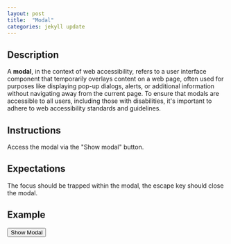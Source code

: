 ```yaml
---
layout: post
title:  "Modal"
categories: jekyll update
---
```

## Description

A <b>modal</b>, in the context of web accessibility, refers to a user interface component that temporarily overlays content on a web page, often used for purposes like displaying pop-up dialogs, alerts, or additional information without navigating away from the current page. To ensure that modals are accessible to all users, including those with disabilities, it's important to adhere to web accessibility standards and guidelines.

## Instructions
Access the modal via the "Show modal" button.

## Expectations

The focus should be trapped within the modal, the escape key should close the modal.

## Example

<div>
<style>
.modal {
  background-color: rgba(0,0,0,0.5);
  height: 100vh;
  width: 100vw;
  position: absolute;
  left: 0;
  top: 0;
  display: none;
}
.modal-header {
  display: flex;
  justify-content: space-between;
}
.modal-form {
  display: flex;
  flex-direction: column;
  width: auto;
  height: 150px;
  justify-content: space-around;
}
.modal_visible {
  display: flex;
  justify-content: center;
  align-items: center;
}
.modal_content {
  background-color: rgb(255, 255, 255);
  height: 50%;
  width: 50%;
  padding: 1rem;
}
.modal_close {
outline: none;
background-color: transparent;
color: black;
border: none;
}
:focus {
  outline: 2px solid blue;
}
</style>
	<button class="modal_show">Show Modal</button>
      <div class="modal" id="modal" tabindex="0" role="dialog">
        <div class="modal_content">
          <div class="modal-header">
            <h2 id="modal_title">Modal</h2>
            <button class="modal_close" aria-label="Close the modal">X</button>
            <!-- modal_close -->
          </div>
          <p>
            Lorem ipsum dolor sit amet, consectetur adipisicing elit. Impedit
            qui, iusto numquam harum est officiis voluptate animi eligendi,
            incidunt saepe dolore.
            <a href="#" aria-label="Some interesting link">Adipisci</a> quos
            odio, optio aspernatur ex quae excepturi repudiandae.
          </p>
          <form action="submit" class="modal-form">
            <label for="firstname">First name</label>
            <input
              type="text"
              id="firstname"
              name="firstname"
              placeholder="Insert the first name"
            />
            <label for="lastname">Last name</label>
            <input
              type="text"
              id="lastname"
              name="lastname"
              placeholder="Insert the last name"
            />
            <button aria-label="Send your details">Send</button>
          </form>
        </div>
        <!-- modal_content -->
      </div>
      <!-- modal -->
    <script>// Button to trigger the modal window
var button = document.querySelector('.modal_show');
// Variable for storing the last focused element
var lastFocusedElement;
// Close button in modal window
var closeButton = document.querySelector('.modal_close')
// Open modal window on click
button.addEventListener('click', showModal);
// Show Modal
function showModal() {
  // Close all open modal windows
  removeModal();
  // Store the last focused element
  lastFocusedElement = document.activeElement;
  // Select the modal window
  var modal = document.getElementById('modal');
  // Show the window
  modal.classList.add('modal_visible');
  // Find all focusable children
  var focusableElementsString = 'a[href], area[href], input:not([disabled]), select:not([disabled]), textarea:not([disabled]), button:not([disabled]), iframe, object, embed, [tabindex="0"], [contenteditable]';
  var focusableElements = modal.querySelectorAll(focusableElementsString);
  // Convert NodeList to Array
  focusableElements = Array.prototype.slice.call(focusableElements);
  // The first focusable element within the modal window
  var firstTabStop = focusableElements[0];
  // The last focusable element within the modal window
  var lastTabStop = focusableElements[focusableElements.length - 1];
  // Focus the window
  firstTabStop.focus();
  // Add keydown event
  modal.addEventListener('keydown', function(e) {
    // Listen for the Tab key
    if (e.keyCode === 9) {
      // If Shift + Tab
      if (e.shiftKey) {
        // If the current element in focus is the first focusable element within the modal window...
        if (document.activeElement === firstTabStop) {
          e.preventDefault();
          // ...jump to the last focusable element
          lastTabStop.focus();
        }
      // if Tab
      } else {
        // If the current element in focus is the last focusable element within the modal window...
        if (document.activeElement === lastTabStop) {
          e.preventDefault();
          // ...jump to the first focusable element
          firstTabStop.focus();
        }
      }
    }
    // Close the window by pressing the Esc-key
    if(e.keyCode === 27) {
      removeModal();
    }
  });
}
// Close the window by clicking the close button
document.querySelector('.modal_close').addEventListener('click', removeModal);
// Remove the modal window if it's visible
function removeModal() {
  var visibleClass = 'modal_visible';
  if (document.querySelector('.' + visibleClass)) {
    document.querySelector('.' + visibleClass).classList.remove(visibleClass);
    // Return the focus to the last focused element
    lastFocusedElement.focus();
  }
}
</script>
 </div>